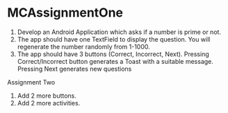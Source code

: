 # MCAssignmentOne
1. Develop an Android Application which asks if a number is prime or not.
2. The app should have one TextField to display the question. You will regenerate the number randomly from 1-1000.
3. The app should have 3 buttons (Correct, Incorrect, Next). Pressing Correct/Incorrect button generates a Toast with a suitable message. Pressing Next generates new questions

Assignment Two
1. Add 2 more buttons. 
2. Add 2 more activities.
